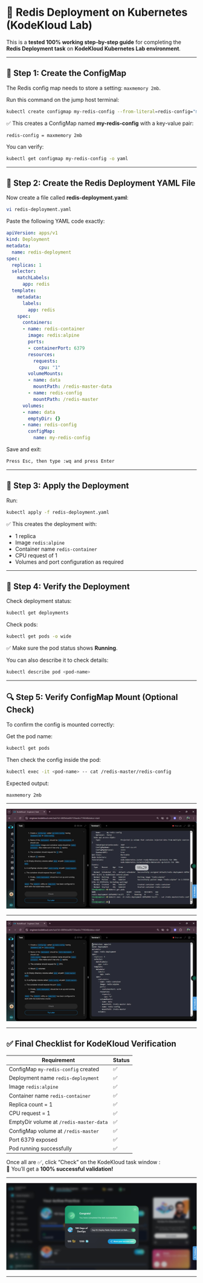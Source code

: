 # 🚀 Redis Deployment on Kubernetes (KodeKloud Lab)

This is a **tested 100% working step-by-step guide** for completing the **Redis Deployment task** on **KodeKloud Kubernetes Lab environment**.

---

## 🧩 Step 1: Create the ConfigMap

The Redis config map needs to store a setting: `maxmemory 2mb`.

Run this command on the jump host terminal:

```bash
kubectl create configmap my-redis-config --from-literal=redis-config="maxmemory 2mb"
```

✅ This creates a ConfigMap named **my-redis-config** with a key-value pair:

```
redis-config = maxmemory 2mb
```

You can verify:

```bash
kubectl get configmap my-redis-config -o yaml
```

---

## 🧱 Step 2: Create the Redis Deployment YAML File

Now create a file called **redis-deployment.yaml**:

```bash
vi redis-deployment.yaml
```

Paste the following YAML code exactly:

```yaml
apiVersion: apps/v1
kind: Deployment
metadata:
  name: redis-deployment
spec:
  replicas: 1
  selector:
    matchLabels:
      app: redis
  template:
    metadata:
      labels:
        app: redis
    spec:
      containers:
      - name: redis-container
        image: redis:alpine
        ports:
        - containerPort: 6379
        resources:
          requests:
            cpu: "1"
        volumeMounts:
        - name: data
          mountPath: /redis-master-data
        - name: redis-config
          mountPath: /redis-master
      volumes:
      - name: data
        emptyDir: {}
      - name: redis-config
        configMap:
          name: my-redis-config
```

Save and exit:
```bash
Press Esc, then type :wq and press Enter
```

---

## 🚀 Step 3: Apply the Deployment

Run:

```bash
kubectl apply -f redis-deployment.yaml
```

✅ This creates the deployment with:

- 1 replica  
- Image `redis:alpine`  
- Container name `redis-container`  
- CPU request of 1  
- Volumes and port configuration as required  

---

## 🧠 Step 4: Verify the Deployment

Check deployment status:

```bash
kubectl get deployments
```

Check pods:

```bash
kubectl get pods -o wide
```

✅ Make sure the pod status shows **Running**.

You can also describe it to check details:

```bash
kubectl describe pod <pod-name>
```

---

## 🔍 Step 5: Verify ConfigMap Mount (Optional Check)

To confirm the config is mounted correctly:

Get the pod name:

```bash
kubectl get pods
```

Then check the config inside the pod:

```bash
kubectl exec -it <pod-name> -- cat /redis-master/redis-config
```

Expected output:

```
maxmemory 2mb
```

---

![Screenshot 1](./assets/WhatsApp%20Image%202025-10-08%20at%2010.15.30%20PM%20(1).jpeg)

---

![Screenshot 2](./assets/WhatsApp%20Image%202025-10-08%20at%2010.15.30%20PM.jpeg)

---

## ✅ Final Checklist for KodeKloud Verification

| Requirement | Status |
|--------------|---------|
| ConfigMap `my-redis-config` created | ✅ |
| Deployment name `redis-deployment` | ✅ |
| Image `redis:alpine` | ✅ |
| Container name `redis-container` | ✅ |
| Replica count = 1 | ✅ |
| CPU request = 1 | ✅ |
| EmptyDir volume at `/redis-master-data` | ✅ |
| ConfigMap volume at `/redis-master` | ✅ |
| Port 6379 exposed | ✅ |
| Pod running successfully | ✅ |

Once all are ✅, click “Check” on the KodeKloud task window :  
🎯 You’ll get a **100% successful validation!**

---

![Screenshot 3](./assets/WhatsApp%20Image%202025-10-08%20at%2010.15.31%20PM.jpeg)

---

